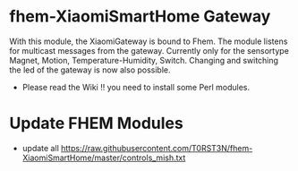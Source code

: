 # fhem-XiaomiSmartHome Gateway
With this module, the XiaomiGateway is bound to Fhem. The module listens for multicast messages from the gateway. Currently only  for the sensortype Magnet, Motion, Temperature-Humidity, Switch. 
Changing and switching the led of the gateway is now also possible.

* Please read the Wiki !! you need to install some Perl modules.

# Update FHEM Modules
* update all https://raw.githubusercontent.com/T0RST3N/fhem-XiaomiSmartHome/master/controls_mish.txt